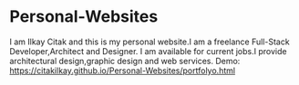 # Personal-Websites
I am Ilkay Citak and this is my personal website.I am a freelance Full-Stack Developer,Architect and Designer.
I am available for current jobs.I provide architectural design,graphic design and web services.
Demo:
https://citakilkay.github.io/Personal-Websites/portfolyo.html
